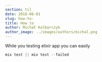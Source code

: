 ```yaml
---
section: til
date: 2018-06-01
slug: how-to-
title: How to 
author: Michał Kalbarczyk
author_image: ../images/authors/michal.png
---
```

While you testing elixir app you can easily 

```elixir
mix test || mix test --failed
```

